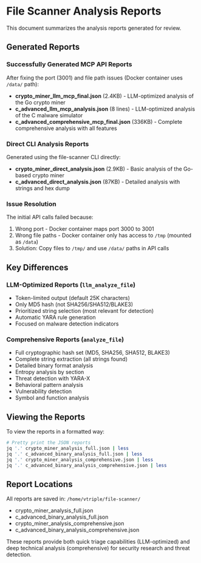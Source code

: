 # File Scanner Analysis Reports

This document summarizes the analysis reports generated for review.

## Generated Reports

### Successfully Generated MCP API Reports
After fixing the port (3001) and file path issues (Docker container uses `/data/` path):

- **crypto_miner_llm_mcp_final.json** (2.4KB) - LLM-optimized analysis of the Go crypto miner
- **c_advanced_llm_mcp_analysis.json** (8 lines) - LLM-optimized analysis of the C malware simulator
- **c_advanced_comprehensive_mcp_final.json** (336KB) - Complete comprehensive analysis with all features

### Direct CLI Analysis Reports
Generated using the file-scanner CLI directly:

- **crypto_miner_direct_analysis.json** (2.9KB) - Basic analysis of the Go-based crypto miner
- **c_advanced_direct_analysis.json** (87KB) - Detailed analysis with strings and hex dump

### Issue Resolution
The initial API calls failed because:
1. Wrong port - Docker container maps port 3000 to 3001
2. Wrong file paths - Docker container only has access to `/tmp` (mounted as `/data`)
3. Solution: Copy files to `/tmp/` and use `/data/` paths in API calls

## Key Differences

### LLM-Optimized Reports (`llm_analyze_file`)
- Token-limited output (default 25K characters)
- Only MD5 hash (not SHA256/SHA512/BLAKE3)
- Prioritized string selection (most relevant for detection)
- Automatic YARA rule generation
- Focused on malware detection indicators

### Comprehensive Reports (`analyze_file`)
- Full cryptographic hash set (MD5, SHA256, SHA512, BLAKE3)
- Complete string extraction (all strings found)
- Detailed binary format analysis
- Entropy analysis by section
- Threat detection with YARA-X
- Behavioral pattern analysis
- Vulnerability detection
- Symbol and function analysis

## Viewing the Reports

To view the reports in a formatted way:

```bash
# Pretty print the JSON reports
jq '.' crypto_miner_analysis_full.json | less
jq '.' c_advanced_binary_analysis_full.json | less
jq '.' crypto_miner_analysis_comprehensive.json | less
jq '.' c_advanced_binary_analysis_comprehensive.json | less
```

## Report Locations

All reports are saved in: `/home/vtriple/file-scanner/`

- crypto_miner_analysis_full.json
- c_advanced_binary_analysis_full.json
- crypto_miner_analysis_comprehensive.json
- c_advanced_binary_analysis_comprehensive.json

These reports provide both quick triage capabilities (LLM-optimized) and deep technical analysis (comprehensive) for security research and threat detection.